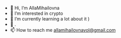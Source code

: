 - 👋 Hi, I’m AllaMihailovna 
- 👀 I’m interested in crypto 
- 🌱 I’m currently learning a lot about it )
- 💞️ .
- 📫 How to reach me allamihailovnavol@gmail.com

<!---
AllaMihailovna/AllaMihailovna is a ✨ special ✨ repository because its `README.md` (this file) appears on your GitHub profile.
You can click the Preview link to take a look at your changes.
--->
